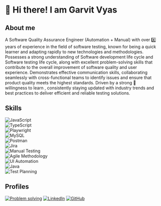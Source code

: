 # 👋 Hi there! I am Garvit Vyas

<!-- Introduction -->
## About me
A Software Quality Assurance Engineer (Automation + Manual) with over 4️⃣ years of experience in
the field of software testing, known for being a quick learner and adapting rapidly to new technologies and methodologies. Possesses a strong understanding of Software development life cycle and Software testing life cycle, along with excellent problem-solving skills that contribute to the overall improvement of software quality and user experience. Demonstrates effective communication skills, collaborating seamlessly with cross-functional teams to identify issues and ensure that product quality meets the highest standards. Driven by a strong 💪 willingness to learn , consistently staying updated with industry trends and best practices to deliver efficient and reliable testing solutions.
<!-- Introduction end here -->

<!-- skills -->
## Skills
![JavaScript](https://img.shields.io/badge/javascript-%23323330.svg?style=for-the-badge&logo=javascript&logoColor=%23F7DF1E) <br>
![TypeScript](https://img.shields.io/badge/typescript-%23007ACC.svg?style=for-the-badge&logo=typescript&logoColor=white) <br>
![Playwright](https://img.shields.io/badge/playwright-%23A8E10C.svg?style=for-the-badge&logo=playwright&logoColor=white) <br>
![MySQL](https://img.shields.io/badge/mysql-4479A1.svg?style=for-the-badge&logo=mysql&logoColor=white) <br>
![Postman](https://img.shields.io/badge/Postman-FF6C37?style=for-the-badge&logo=postman&logoColor=white) <br>
![Jira](https://img.shields.io/badge/jira-%230A0FFF.svg?style=for-the-badge&logo=jira&logoColor=white) <br>
![Manual Testing](https://img.shields.io/badge/manual%20testing-%23FF7F00.svg?style=for-the-badge&logo=robot&logoColor=white) <br>
![Agile Methodology](https://img.shields.io/badge/agile-%230A0FFF.svg?style=for-the-badge&logo=agile&logoColor=white) <br>
![UI Automation](https://img.shields.io/badge/UI%20Automation-%2300C853.svg?style=for-the-badge&logo=robot&logoColor=white) <br>
![Java](https://img.shields.io/badge/Java-%23F8981D.svg?style=for-the-badge&logo=java&logoColor=white) <br>
![Test Planning](https://img.shields.io/badge/test%20planning-%230A0FFF.svg?style=for-the-badge&logo=robot&logoColor=white)
<!-- profiles -->
## Profiles
[![Problem solving](https://img.shields.io/badge/-Hackerrank-2EC866?style=for-the-badge&logo=HackerRank&logoColor=white)](https://www.hackerrank.com/profile/respondtogarvit)
[![LinkedIn](https://img.shields.io/badge/LinkedIn-%230A66C2.svg?style=for-the-badge&logo=linkedin&logoColor=white)](www.linkedin.com/in/garvit-vyas-6b930b150)
[![GitHub](https://img.shields.io/badge/github-%23000000.svg?style=for-the-badge&logo=github&logoColor=white)](https://github.com/GarvitVyas)
<!--
**GarvitVyas/GarvitVyas** is a ✨ _special_ ✨ repository because its `README.md` (this file) appears on your GitHub profile.

Here are some ideas to get you started:

- 🔭 I’m currently working on ...
- 🌱 I’m currently learning ...
- 👯 I’m looking to collaborate on ...
- 🤔 I’m looking for help with ...
- 💬 Ask me about ...
- 📫 How to reach me: ...
- 😄 Pronouns: ...
- ⚡ Fun fact: ...
-->
